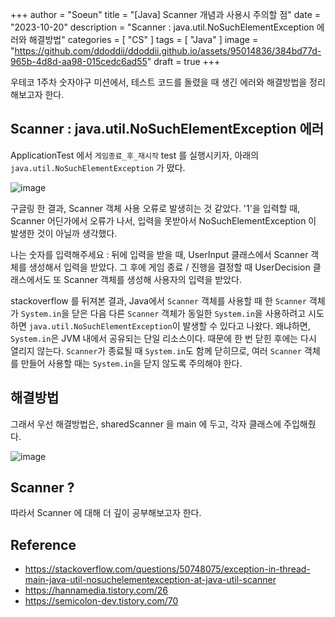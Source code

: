 +++
author = "Soeun"
title = "[Java] Scanner 개념과 사용시 주의할 점"
date = "2023-10-20"
description = "Scanner : java.util.NoSuchElementException 에러와 해결방법"
categories = [
    "CS"
]
tags = [
    "Java"
]
image = "https://github.com/ddoddii/ddoddii.github.io/assets/95014836/384bd77d-965b-4d8d-aa98-015cedc6ad55"
draft = true
+++

우테코 1주차 숫자야구 미션에서, 테스트 코드를 돌렸을 때 생긴 에러와 해결방법을 정리해보고자 한다. 

## Scanner : java.util.NoSuchElementException 에러

ApplicationTest 에서 `게임종료_후_재시작` test 를 실행시키자, 
아래의 `java.util.NoSuchElementException` 가 떴다. 

![image](https://github.com/ddoddii/ddoddii.github.io/assets/95014836/f1787015-5afa-4f55-ae0a-c9acd22216f3)

구글링 한 결과, Scanner 객체 사용 오류로 발생히는 것 같았다. '1'을 입력할 때, Scanner 어딘가에서 오류가 나서, 입력을 못받아서 NoSuchElementException 이 발생한 것이 아닐까 생각했다.

나는 숫자를 입력해주세요 : 뒤에 입력을 받을 때, UserInput 클래스에서 Scanner 객체를 생성해서 입력을 받았다. 그 후에 게임 종료 / 진행을 결정할 때 UserDecision 클래스에서도 또 Scanner 객체를 생성해 사용자의 입력을 받았다. 

stackoverflow 를 뒤져본 결과, Java에서 `Scanner` 객체를 사용할 때 한 `Scanner` 객체가 `System.in`을 닫은 다음 다른 `Scanner` 객체가 동일한 `System.in`을 사용하려고 시도하면 `java.util.NoSuchElementException`이 발생할 수 있다고 나왔다. 왜냐하면, 
`System.in`은 JVM 내에서 공유되는 단일 리소스이다. 때문에 한 번 닫힌 후에는 다시 열리지 않는다. `Scanner`가 종료될 때 `System.in`도 함께 닫히므로, 여러 `Scanner` 객체를 만들어 사용할 때는 `System.in`을 닫지 않도록 주의해야 한다.


## 해결방법
그래서 우선 해결방법은, sharedScanner 을 main 에 두고, 각자 클래스에 주입해줬다. 
 
![image](https://github.com/ddoddii/ddoddii.github.io/assets/95014836/b1f665c9-4ae8-4b27-85b6-67dcc4760227)


## Scanner ?

따라서 Scanner 에 대해 더 깊이 공부해보고자 한다.













## Reference
- https://stackoverflow.com/questions/50748075/exception-in-thread-main-java-util-nosuchelementexception-at-java-util-scanner
- https://hannamedia.tistory.com/26
- https://semicolon-dev.tistory.com/70